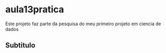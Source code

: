 # aula13pratica

Este projeto faz parte da pesquisa do meu primeiro projeto em ciencia de dados
 ## Subtitulo
